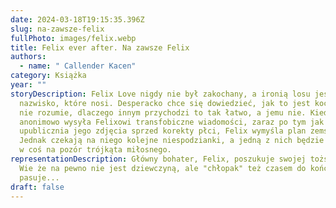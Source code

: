 ```yaml
---
date: 2024-03-18T19:15:35.396Z
slug: na-zawsze-felix
fullPhoto: images/felix.webp
title: Felix ever after. Na zawsze Felix
authors:
  - name: " Callender Kacen"
category: Książka
year: ""
storyDescription: Felix Love nigdy nie był zakochany, a ironią losu jest
  nazwisko, które nosi. Desperacko chce się dowiedzieć, jak to jest kochać, i
  nie rozumie, dlaczego innym przychodzi to tak łatwo, a jemu nie. Kiedy ktoś
  anonimowo wysyła Felixowi transfobiczne wiadomości, zaraz po tym jak
  upublicznia jego zdjęcia sprzed korekty płci, Felix wymyśla plan zemsty.
  Jednak czekają na niego kolejne niespodzianki, a jedną z nich będzie uwikłanie
  w coś na pozór trójkąta miłosnego.
representationDescription: Główny bohater, Felix, poszukuje swojej tożsamości.
  Wie że na pewno nie jest dziewczyną, ale "chłopak" też czasem do końca nie
  pasuje...
draft: false
---
```

